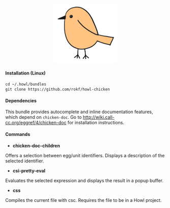<p align="center"><img width="200" src="img.png"></p>

#### Installation (Linux)

```
cd ~/.howl/bundles
git clone https://github.com/rokf/howl-chicken
```

#### Dependencies

This bundle provides autocomplete and inline documentation features, which depend on `chicken-doc`.
Go to http://wiki.call-cc.org/eggref/4/chicken-doc for installation instructions.

#### Commands

- **chicken-doc-children**

Offers a selection between egg/unit identifiers.
Displays a description of the selected identifier.

- **csi-pretty-eval**

Evaluates the selected expression
and displays the result in a popup buffer.

- **css**

Compiles the current file with csc.
Requires the file to be in a Howl project.
